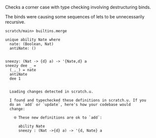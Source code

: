 Checks a corner case with type checking involving destructuring binds.

The binds were causing some sequences of lets to be unnecessarily
recursive.

``` ucm :hide
scratch/main> builtins.merge
```

``` unison
unique ability Nate where
  nate: (Boolean, Nat)
  antiNate: ()


sneezy: (Nat -> {d} a) -> '{Nate,d} a
sneezy dee _ =
  (_,_) = nate
  antiNate
  dee 1
```

``` ucm :added-by-ucm

  Loading changes detected in scratch.u.

  I found and typechecked these definitions in scratch.u. If you
  do an `add` or `update`, here's how your codebase would
  change:

    ⍟ These new definitions are ok to `add`:
    
      ability Nate
      sneezy : (Nat ->{d} a) -> '{d, Nate} a
```
